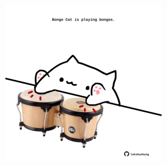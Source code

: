 <!-- built at 07/09/2023, 14:00:49 UTC -->
<p align="center">
  <img width="500" height="500" src="./ReadmeImage.svg">
</p>
